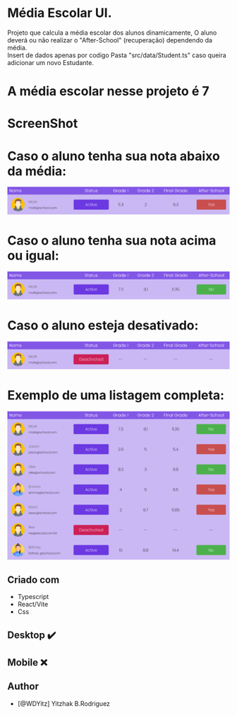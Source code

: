 # Média Escolar UI.
    
Projeto que calcula a média escolar dos alunos dinamicamente, O aluno deverá ou não realizar o "After-School" (recuperação) dependendo da média.
</br>
Insert de dados apenas por codigo Pasta "src/data/Student.ts" caso queira adicionar um novo Estudante.

# A média escolar nesse projeto é 7 

# ScreenShot

# Caso o aluno tenha sua nota abaixo da média:
![](./src/images/reprovado.png)

# Caso o aluno tenha sua nota acima ou igual:
![](./src/images/aprovado.png)

# Caso o aluno esteja desativado:
![](./src/images/desativado.png)

# Exemplo de uma listagem completa:
![](./src/images/ScreenShot.png)

## Criado com

- Typescript
- React/Vite
- Css

## Desktop ✔️
## Mobile ❌

## Author

- [@WDYitz] Yitzhak B.Rodriguez
